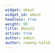 ```yaml
---
widget: about
widget_id: about
headless: true
weight: 90
title: About2
active: true
author: admin
author: romany-tafid
---
```

